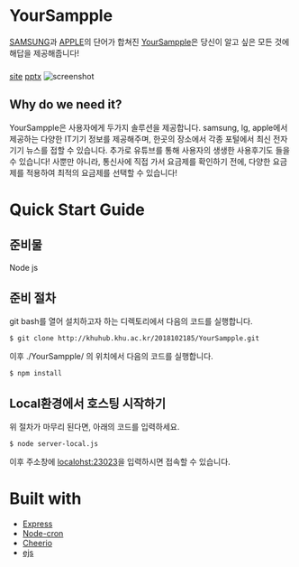 # YourSampple

[SAMSUNG](https://www.samsung.com/sec/)과 [APPLE](https://www.apple.com/)의
단어가 합쳐진 [YourSampple](https://www.yoursampple.tk:23023/)은 
당신이 알고 싶은 모든 것에 해답을 제공해줍니다!



###

[site](https://www.yoursampple.tk:23023/)
[pptx](opensw-oss.pptx)
![screenshot](webpage.jpg)
## Why do we need it?

YourSampple은 사용자에게 두가지 솔루션을 제공합니다.
samsung, lg, apple에서 제공하는 다양한 IT기기 정보를 제공해주며,
한곳의 장소에서 각종 포털에서 최신 전자기기 뉴스를 접할 수 있습니다.
추가로 유튜브를 통해 사용자의 생생한 사용후기도 들을 수 있습니다!
사뿐만 아니라, 통신사에 직접 가서 요금제를 확인하기 전에, 다양한 요금제를
적용하여 최적의 요금제를 선택할 수 있습니다!

# Quick Start Guide

## 준비물

Node js

## 준비 절차

git bash를 열어 설치하고자 하는 디렉토리에서 다음의 코드를 실행합니다.
```shell
$ git clone http://khuhub.khu.ac.kr/2018102185/YourSampple.git
```

이후 ./YourSampple/ 의 위치에서 다음의 코드를 실행합니다.
```shell
$ npm install
```

## Local환경에서 호스팅 시작하기

위 절차가 마무리 된다면, 아래의 코드를 입력하세요.

```shell
$ node server-local.js
```
이후 주소창에 [localohst:23023](localhost:23023)을 입력하시면 접속할 수 있습니다.

# Built with

* [Express](https://github.com/expressjs/express)
* [Node-cron](https://github.com/kelektiv/node-cron)
* [Cheerio](https://github.com/cheeriojs/cheerio)
* [ejs](https://github.com/mde/ejs)
